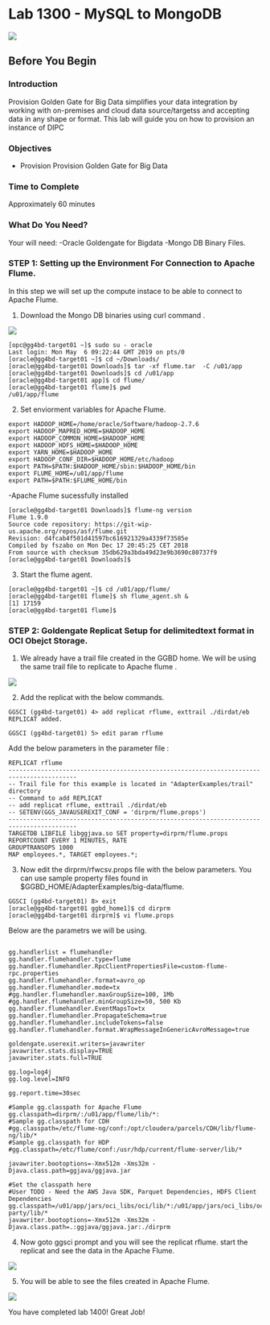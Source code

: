# Lab 1300 -  MySQL to MongoDB
![](images/100/image100_0.png)


## Before You Begin

### Introduction
Provision Golden Gate for Big Data simplifies your data integration by working with on-premises and cloud data source/targetss and accepting data in any shape or format. This lab will guide you on how to provision an instance of DIPC

### Objectives
- Provision Provision Golden Gate for Big Data 

### Time to Complete
Approximately 60 minutes

### What Do You Need?
Your will need:
-Oracle Goldengate for Bigdata
-Mongo DB Binary Files.


### STEP 1: Setting up the Environment For Connection to Apache Flume.
    
In this step we will set up the compute instace to be able to connect to  Apache Flume.  

1. Download the Mongo DB binaries using curl command .

![](C:\Users\shrinkul\Documents\Engagements\GG4BD_Wkshp\1.png)
```
[opc@gg4bd-target01 ~]$ sudo su - oracle
Last login: Mon May  6 09:22:44 GMT 2019 on pts/0
[oracle@gg4bd-target01 ~]$ cd ~/Downloads/
[oracle@gg4bd-target01 Downloads]$ tar -xf flume.tar  -C /u01/app
[oracle@gg4bd-target01 Downloads]$ cd /u01/app
[oracle@gg4bd-target01 app]$ cd flume/
[oracle@gg4bd-target01 flume]$ pwd
/u01/app/flume
```

2. Set enviorment variables for Apache Flume.

```
export HADOOP_HOME=/home/oracle/Software/hadoop-2.7.6
export HADOOP_MAPRED_HOME=$HADOOP_HOME
export HADOOP_COMMON_HOME=$HADOOP_HOME
export HADOOP_HDFS_HOME=$HADOOP_HOME
export YARN_HOME=$HADOOP_HOME
export HADOOP_CONF_DIR=$HADOOP_HOME/etc/hadoop
export PATH=$PATH:$HADOOP_HOME/sbin:$HADOOP_HOME/bin
export FLUME_HOME=/u01/app/flume
export PATH=$PATH:$FLUME_HOME/bin
```

-Apache Flume sucessfully installed
```
[oracle@gg4bd-target01 Downloads]$ flume-ng version
Flume 1.9.0
Source code repository: https://git-wip-us.apache.org/repos/asf/flume.git
Revision: d4fcab4f501d41597bc616921329a4339f73585e
Compiled by fszabo on Mon Dec 17 20:45:25 CET 2018
From source with checksum 35db629a3bda49d23e9b3690c80737f9
[oracle@gg4bd-target01 Downloads]$

```

3. Start the flume agent.

```
[oracle@gg4bd-target01 ~]$ cd /u01/app/flume/
[oracle@gg4bd-target01 flume]$ sh flume_agent.sh &
[1] 17159
[oracle@gg4bd-target01 flume]$ 
```


### STEP 2: Goldengate Replicat Setup for delimitedtext format in OCI Obejct Storage.

1. We already have a trail file created in the GGBD home. We will be using the same trail file to replicate to Apache flume .

![](images/500/image100_1.png)


2. Add the replicat with the below commands.

```
GGSCI (gg4bd-target01) 4> add replicat rflume, exttrail ./dirdat/eb
REPLICAT added.

GGSCI (gg4bd-target01) 5> edit param rflume
```

Add the below parameters in the parameter file :
```
REPLICAT rflume
-----------------------------------------------------------------------------------------
-- Trail file for this example is located in "AdapterExamples/trail" directory
-- Command to add REPLICAT
-- add replicat rflume, exttrail ./dirdat/eb
-- SETENV(GGS_JAVAUSEREXIT_CONF = 'dirprm/flume.props')
-----------------------------------------------------------------------------------------
TARGETDB LIBFILE libggjava.so SET property=dirprm/flume.props
REPORTCOUNT EVERY 1 MINUTES, RATE
GROUPTRANSOPS 1000
MAP employees.*, TARGET employees.*;
```

3. Now edit the dirprm/rfwcsv.props file with the below parameters. You can use sample property files found in $GGBD_HOME/AdapterExamples/big-data/flume.

```
GGSCI (gg4bd-target01) 8> exit
[oracle@gg4bd-target01 ggbd_home1]$ cd dirprm
[oracle@gg4bd-target01 dirprm]$ vi flume.props
```

Below are the parametrs we will be using.

```

gg.handlerlist = flumehandler
gg.handler.flumehandler.type=flume
gg.handler.flumehandler.RpcClientPropertiesFile=custom-flume-rpc.properties
gg.handler.flumehandler.format=avro_op
gg.handler.flumehandler.mode=tx
#gg.handler.flumehandler.maxGroupSize=100, 1Mb
#gg.handler.flumehandler.minGroupSize=50, 500 Kb
gg.handler.flumehandler.EventMapsTo=tx
gg.handler.flumehandler.PropagateSchema=true
gg.handler.flumehandler.includeTokens=false
gg.handler.flumehandler.format.WrapMessageInGenericAvroMessage=true

goldengate.userexit.writers=javawriter
javawriter.stats.display=TRUE
javawriter.stats.full=TRUE

gg.log=log4j
gg.log.level=INFO

gg.report.time=30sec

#Sample gg.classpath for Apache Flume
gg.classpath=dirprm/:/u01/app/flume/lib/*:
#Sample gg.classpath for CDH
#gg.classpath=/etc/flume-ng/conf:/opt/cloudera/parcels/CDH/lib/flume-ng/lib/*
#Sample gg.classpath for HDP
#gg.classpath=/etc/flume/conf:/usr/hdp/current/flume-server/lib/*

javawriter.bootoptions=-Xmx512m -Xms32m -Djava.class.path=ggjava/ggjava.jar

#Set the classpath here
#User TODO - Need the AWS Java SDK, Parquet Dependencies, HDFS Client Dependencies
gg.classpath=/u01/app/jars/oci_libs/oci/lib/*:/u01/app/jars/oci_libs/oci/third-party/lib/*
javawriter.bootoptions=-Xmx512m -Xms32m -Djava.class.path=.:ggjava/ggjava.jar:./dirprm
```

4. Now goto ggsci prompt and you will see the replicat rflume. start the replicat and see the data in the Apache Flume.

![](images/1400/Lab_1400_1.JPG)

5. You will be able to see the files created in Apache Flume.

![](images/1400/Lab_1400_2.JPG)


You have completed lab 1400! Great Job!